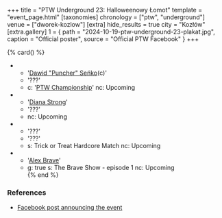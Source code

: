 +++
title = "PTW Underground 23: Halloweenowy Łomot"
template = "event_page.html"
[taxonomies]
chronology = ["ptw", "underground"]
venue = ["dworek-kozlow"]
[extra]
hide_results = true
city = "Kozłów"
[extra.gallery]
1 = { path = "2024-10-19-ptw-underground-23-plakat.jpg", caption = "Official poster", source = "Official PTW Facebook" }
+++

{% card() %}
- - '[Dawid "Puncher" Seńko](@/w/puncher.md)(c)'
  - '???'
  - c: '[PTW Championship](@/c/ptw-championship.md)'
    nc: Upcoming
- - '[Diana Strong](@/w/diana-strong.md)'
  - '???'
  - nc: Upcoming
- - '???'
  - '???'
  - s: Trick or Treat Hardcore Match
    nc: Upcoming
- - '[Alex Brave](@/w/alex-brave.md)'
  -  g: true
     s: The Brave Show - episode 1
     nc: Upcoming    
{% end %}

### References

* [Facebook post announcing the event](https://www.facebook.com/photo/?fbid=568458088840171&set=a.136592405360077)
